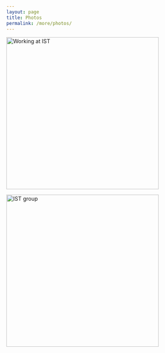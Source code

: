 ```yaml
---
layout: page
title: Photos
permalink: /more/photos/
---
```


<img src="2021-06.jpeg" 
	class="galleryItem"
	alt="Working at IST"
	referrerpolicy="no-referrer"
	loading="eager"
	width=400px>

<img src="2021-07.jpg" 
	class="galleryItem"
	alt="IST group"
	referrerpolicy="no-referrer"
	loading="eager"
	width=400px>

